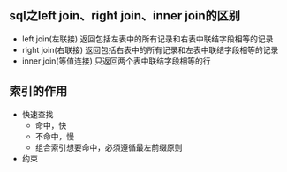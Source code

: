 ## sql之left join、right join、inner join的区别

* left join(左联接) 返回包括左表中的所有记录和右表中联结字段相等的记录
* right join(右联接) 返回包括右表中的所有记录和左表中联结字段相等的记录
* inner join(等值连接) 只返回两个表中联结字段相等的行

## 索引的作用

* 快速查找
  * 命中，快
  * 不命中，慢
  * 组合索引想要命中，必須遵循最左前缀原则
* 约束